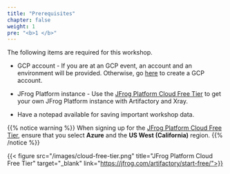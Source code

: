 ```yaml
---
title: "Prerequisites"
chapter: false
weight: 1
pre: "<b>1 </b>"
---
```


The following items are required for this workshop.

- GCP account - If you are at an GCP event, an account and an environment will be provided. Otherwise, go [here](https://console.cloud.google.com/freetrial) to create a GCP account.

- JFrog Platform instance - Use the [JFrog Platform Cloud Free Tier](https://jfrog.com/artifactory/start-free/) to get your own JFrog Platform instance with Artifactory and Xray.

- Have a notepad available for saving important workshop data.

{{% notice warning %}}
When signing up for the [JFrog Platform Cloud Free Tier](https://jfrog.com/artifactory/start-free/), ensure that you select **Azure** and the **US West (California)** region.
{{% /notice %}}

{{< figure src="/images/cloud-free-tier.png" title="JFrog Platform Cloud Free Tier" target="_blank"  link="https://jfrog.com/artifactory/start-free/">}}

